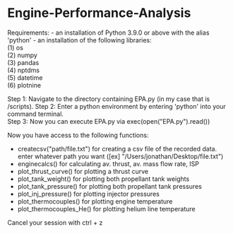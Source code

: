 # Engine-Performance-Analysis
 
Requirements:     - an installation of Python 3.9.0 or above with the alias 'python'
                  - an installation of the following libraries:  
                    (1) os  
                    (2) numpy  
                    (3) pandas  
                    (4) nptdms  
                    (5) datetime  
                    (6) plotnine  

Step 1: Navigate to the directory containing EPA.py (in my case that is /scripts). 
Step 2: Enter a python environment by entering 'python' into your command terminal.  
Step 3: Now you can execute EPA.py via exec(open("EPA.py").read())  



Now you have access to the following functions:
* createcsv("path/file.txt")	for creating a csv file of the recorded data. enter whatever path you want ([ex] "/Users/jonathan/Desktop/file.txt")
* enginecalcs()			for calculating av. thrust, av. mass flow rate, ISP
* plot_thrust_curve()          for plotting a thrust curve
* plot_tank_weight()           for plotting both propellant tank weights
* plot_tank_pressure()         for plotting both propellant tank pressures
* plot_inj_pressure()          for plotting injector pressures
* plot_thermocouples()         for plotting engine temperature
* plot_thermocouples_He()		    for plotting helium line temperature

Cancel your session with ctrl + z
